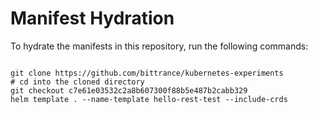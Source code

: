 
# Manifest Hydration

To hydrate the manifests in this repository, run the following commands:

```shell

git clone https://github.com/bittrance/kubernetes-experiments
# cd into the cloned directory
git checkout c7e61e03532c2a8b607300f88b5e487b2cabb329
helm template . --name-template hello-rest-test --include-crds
```